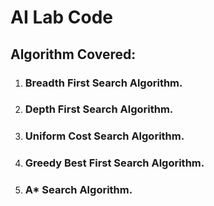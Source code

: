 # AI Lab Code

## Algorithm Covered:

1. ### Breadth First Search Algorithm.
2. ### Depth First Search Algorithm.
3. ### Uniform Cost Search Algorithm.
4. ### Greedy Best First Search Algorithm.
5. ### A\* Search Algorithm.
